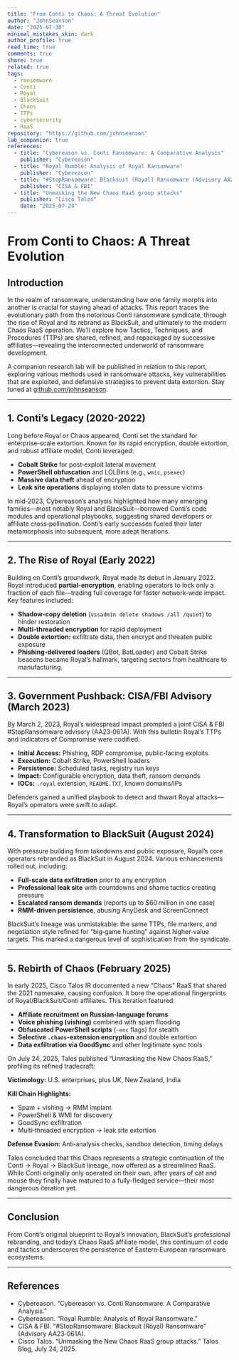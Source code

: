 ```yaml
---
title: "From Conti to Chaos: A Threat Evolution"
author: "JohnSeanson"
date: "2025-07-30"
minimal_mistakes_skin: dark
author_profile: true
read_time: true
comments: true
share: true
related: true
tags:
  - ransomware
  - Conti
  - Royal
  - BlackSuit
  - Chaos
  - TTPs
  - cybersecurity
  - RaaS
repository: "https://github.com/johnseanson"
lab_companion: true
references:
  - title: "Cybereason vs. Conti Ransomware: A Comparative Analysis"
    publisher: "Cybereason"
  - title: "Royal Rumble: Analysis of Royal Ransomware"
    publisher: "Cybereason"
  - title: "#StopRansomware: Blacksuit (Royal) Ransomware (Advisory AA23‑061A)"
    publisher: "CISA & FBI"
  - title: "Unmasking the New Chaos RaaS group attacks"
    publisher: "Cisco Talos"
    date: "2025-07-24"
---
```


# From Conti to Chaos: A Threat Evolution

## Introduction

In the realm of ransomware, understanding how one family morphs into another is crucial for staying ahead of attacks. This report traces the evolutionary path from the notorious Conti ransomware syndicate, through the rise of Royal and its rebrand as BlackSuit, and ultimately to the modern Chaos RaaS operation. We’ll explore how Tactics, Techniques, and Procedures (TTPs) are shared, refined, and repackaged by successive affiliates—revealing the interconnected underworld of ransomware development.

A companion research lab will be published in relation to this report, exploring various methods used in ransomware attacks, key vulnerabilities that are exploited, and defensive strategies to prevent data extortion. Stay tuned at [github.com/johnseanson](https://github.com/johnseanson).

---

## 1. Conti’s Legacy (2020-2022)

Long before Royal or Chaos appeared, Conti set the standard for enterprise‑scale extortion. Known for its rapid encryption, double extortion, and robust affiliate model, Conti leveraged:

- **Cobalt Strike** for post‑exploit lateral movement
- **PowerShell obfuscation** and LOLBins (e.g., `wmic`, `psexec`)
- **Massive data theft** ahead of encryption
- **Leak site operations** displaying stolen data to pressure victims

In mid‑2023, Cybereason’s analysis highlighted how many emerging families—most notably Royal and BlackSuit—borrowed Conti’s code modules and operational playbooks, suggesting shared developers or affiliate cross‑pollination. Conti’s early successes fueled their later metamorphosis into subsequent, more adept iterations.

---

## 2. The Rise of Royal (Early 2022)

Building on Conti’s groundwork, Royal made its debut in January 2022. Royal introduced **partial‑encryption**, enabling operators to lock only a fraction of each file—trading full coverage for faster network‑wide impact. Key features included:

- **Shadow‑copy deletion** (`vssadmin delete shadows /all /quiet`) to hinder restoration
- **Multi‑threaded encryption** for rapid deployment
- **Double extortion:** exfiltrate data, then encrypt and threaten public exposure
- **Phishing‑delivered loaders** (QBot, BatLoader) and Cobalt Strike beacons became Royal’s hallmark, targeting sectors from healthcare to manufacturing.

---

## 3. Government Pushback: CISA/FBI Advisory (March 2023)

By March 2, 2023, Royal’s widespread impact prompted a joint CISA & FBI #StopRansomware advisory (AA23‑061A). With this bulletin Royal’s TTPs and Indicators of Compromise were codified:

- **Initial Access:** Phishing, RDP compromise, public‐facing exploits
- **Execution:** Cobalt Strike, PowerShell loaders
- **Persistence:** Scheduled tasks, registry run keys
- **Impact:** Configurable encryption, data theft, ransom demands
- **IOCs:** `.royal` extension, `README.TXT`, known domains/IPs

Defenders gained a unified playbook to detect and thwart Royal attacks—Royal’s operators were swift to adapt.

---

## 4. Transformation to BlackSuit (August 2024)

With pressure building from takedowns and public exposure, Royal’s core operators rebranded as BlackSuit in August 2024. Various enhancements rolled out, including:

- **Full‑scale data exfiltration** prior to any encryption
- **Professional leak site** with countdowns and shame tactics creating pressure
- **Escalated ransom demands** (reports up to $60 million in one case)
- **RMM‑driven persistence**, abusing AnyDesk and ScreenConnect

BlackSuit’s lineage was unmistakable: the same TTPs, file markers, and negotiation style refined for “big‑game hunting” against higher‑value targets. This marked a dangerous level of sophistication from the syndicate.

---

## 5. Rebirth of Chaos (February 2025)

In early 2025, Cisco Talos IR documented a new “Chaos” RaaS that shared the 2021 namesake, causing confusion. It bore the operational fingerprints of Royal/BlackSuit/Conti affiliates. This iteration featured:

- **Affiliate recruitment on Russian‑language forums**
- **Voice phishing (vishing)** combined with spam flooding
- **Obfuscated PowerShell scripts** (`-enc` flags) for stealth
- **Selective `.chaos`-extension encryption** and double extortion
- **Data exfiltration via GoodSync** and other legitimate sync tools

On July 24, 2025, Talos published “Unmasking the New Chaos RaaS,” profiling its refined tradecraft:

**Victimology:** U.S. enterprises, plus UK, New Zealand, India

**Kill Chain Highlights:**
- Spam + vishing → RMM implant
- PowerShell & WMI for discovery
- GoodSync exfiltration
- Multi‑threaded encryption → leak site extortion

**Defense Evasion:** Anti‑analysis checks, sandbox detection, timing delays

Talos concluded that this Chaos represents a strategic continuation of the Conti → Royal → BlackSuit lineage, now offered as a streamlined RaaS. While Conti originally only operated on their own, after years of cat and mouse they finally have matured to a fully-fledged service—their most dangerous iteration yet.

---

## Conclusion

From Conti’s original blueprint to Royal’s innovation, BlackSuit’s professional rebranding, and today’s Chaos RaaS affiliate model, this continuum of code and tactics underscores the persistence of Eastern‑European ransomware ecosystems.

---

## References

- Cybereason. “Cybereason vs. Conti Ransomware: A Comparative Analysis.”
- Cybereason. “Royal Rumble: Analysis of Royal Ransomware.”
- CISA & FBI. “#StopRansomware: Blacksuit (Royal) Ransomware” (Advisory AA23‑061A).
- Cisco Talos. “Unmasking the New Chaos RaaS group attacks.” Talos Blog, July 24, 2025.
